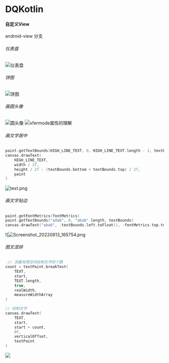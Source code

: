 # DQKotlin

#### 自定义View 
android-view 分支
###### 仪表盘
![仪表盘](https://upload-images.jianshu.io/upload_images/4997216-16a358f813540fc9.png?imageMogr2/auto-orient/strip%7CimageView2/2/w/1240)
###### 饼图
![饼图](https://upload-images.jianshu.io/upload_images/4997216-d47ad63bf134b6bc.png?imageMogr2/auto-orient/strip%7CimageView2/2/w/1240)
###### 画圆头像
![圆头像](https://upload-images.jianshu.io/upload_images/4997216-dbb832d5c57217af.png?imageMogr2/auto-orient/strip%7CimageView2/2/w/1240)
![xfermode属性的理解](https://upload-images.jianshu.io/upload_images/4997216-9ecc10197bc32f65.png?imageMogr2/auto-orient/strip%7CimageView2/2/w/1240)
###### 画文字居中
```kotlin
paint.getTextBounds(HIGH_LINE_TEXT, 0, HIGH_LINE_TEXT.length - 1, textBounds)
canvas.drawText(
    HIGH_LINE_TEXT,
    width / 2f,
    height / 2f - (textBounds.bottom + textBounds.top) / 2f,
    paint
)
```
![text.png](https://upload-images.jianshu.io/upload_images/4997216-c1f7cf0b32f1148e.png?imageMogr2/auto-orient/strip%7CimageView2/2/w/1240)
###### 画文字贴边
```kotlin
paint.getFontMetrics(fontMetrics)
paint.getTextBounds("adab", 0, "abab".length, textBounds)
canvas.drawText("abab", -textBounds.left.toFloat(), -fontMetrics.top.toFloat(), paint)
```
![![Screenshot_20220813_165754.png](https://upload-images.jianshu.io/upload_images/4997216-0d66b403d4451529.png?imageMogr2/auto-orient/strip%7CimageView2/2/w/1240)
###### 图文混排
```kotlin
 // 测量有限空间绘制文字的个数
count = textPaint.breakText(
    TEXT,
    start,
    TEXT.length,
    true,
    realWidth,
    measureWidthArray
)

// 绘制文字
canvas.drawText(
    TEXT,
    start,
    start + count,
    0f,
    verticalOffset,
    textPaint
)
```
![](https://upload-images.jianshu.io/upload_images/4997216-2e076dfe86a88aa5.png?imageMogr2/auto-orient/strip%7CimageView2/2/w/1240)
